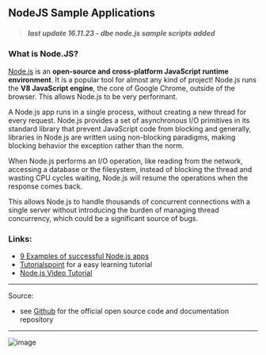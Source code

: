 ## NodeJS Sample Applications

> ##### last update 16.11.23 - dbe  node.js sample scripts added

### What is Node.JS?  
[Node.js](https://nodejs.org/en) is an **open-source and cross-platform JavaScript runtime environment**. It is a popular tool for almost any kind of project! Node.js runs the **V8 JavaScript engine**, the core of Google Chrome, outside of the browser. This allows Node.js to be very performant.

A Node.js app runs in a single process, without creating a new thread for every request. Node.js provides a set of asynchronous I/O primitives in its standard library that prevent JavaScript code from blocking and generally, libraries in Node.js are written using non-blocking paradigms, making blocking behavior the exception rather than the norm.

When Node.js performs an I/O operation, like reading from the network, accessing a database or the filesystem, instead of blocking the thread and wasting CPU cycles waiting, Node.js will resume the operations when the response comes back.

This allows Node.js to handle thousands of concurrent connections with a single server without introducing the burden of managing thread concurrency, which could be a significant source of bugs.  

### Links:
+ [9 Examples of successful Node.js apps](https://www.masterborn.com/blog/Why_use_nodejs_9_examples_of_node_apps)
+ [Tutorialspoint](https://www.tutorialspoint.com/nodejs/index.htm) for a easy learning tutorial
+ [Node.js Video Tutorial](https://youtu.be/LAUi8pPlcUM?si=ccitXniIqRSz8DGP&t=52)

---  
Source:   
+ see [Github](https://github.com/nodejs) for the official open source code and documentation repository   
---  

![image](https://github.com/sawubona-repo/KETE-HS23-WORK/assets/52699611/4acbbb73-6e56-4f08-b3d9-00a926a1724b)


